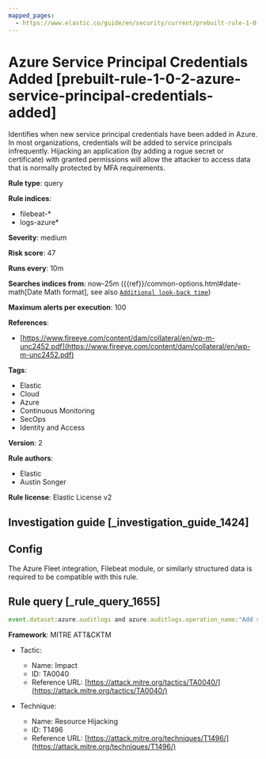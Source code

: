 ```yaml
---
mapped_pages:
  - https://www.elastic.co/guide/en/security/current/prebuilt-rule-1-0-2-azure-service-principal-credentials-added.html
---
```


# Azure Service Principal Credentials Added [prebuilt-rule-1-0-2-azure-service-principal-credentials-added]

Identifies when new service principal credentials have been added in Azure. In most organizations, credentials will be added to service principals infrequently. Hijacking an application (by adding a rogue secret or certificate) with granted permissions will allow the attacker to access data that is normally protected by MFA requirements.

**Rule type**: query

**Rule indices**:

* filebeat-*
* logs-azure*

**Severity**: medium

**Risk score**: 47

**Runs every**: 10m

**Searches indices from**: now-25m ({{ref}}/common-options.html#date-math[Date Math format], see also [`Additional look-back time`](docs-content://solutions/security/detect-and-alert/create-detection-rule.md#rule-schedule))

**Maximum alerts per execution**: 100

**References**:

* [https://www.fireeye.com/content/dam/collateral/en/wp-m-unc2452.pdf](https://www.fireeye.com/content/dam/collateral/en/wp-m-unc2452.pdf)

**Tags**:

* Elastic
* Cloud
* Azure
* Continuous Monitoring
* SecOps
* Identity and Access

**Version**: 2

**Rule authors**:

* Elastic
* Austin Songer

**Rule license**: Elastic License v2

## Investigation guide [_investigation_guide_1424]

## Config

The Azure Fleet integration, Filebeat module, or similarly structured data is required to be compatible with this rule.

## Rule query [_rule_query_1655]

```js
event.dataset:azure.auditlogs and azure.auditlogs.operation_name:"Add service principal credentials" and event.outcome:(success or Success)
```

**Framework**: MITRE ATT&CKTM

* Tactic:

    * Name: Impact
    * ID: TA0040
    * Reference URL: [https://attack.mitre.org/tactics/TA0040/](https://attack.mitre.org/tactics/TA0040/)

* Technique:

    * Name: Resource Hijacking
    * ID: T1496
    * Reference URL: [https://attack.mitre.org/techniques/T1496/](https://attack.mitre.org/techniques/T1496/)



